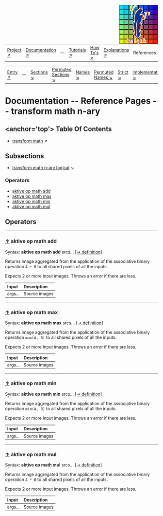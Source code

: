<img src='../assets/aktive-logo-128.png' style='float:right;'>

||||||||
|---|---|---|---|---|---|---|
|[Project ↗](../../README.md)|[Documentation ↗](../index.md)|&mdash;|[Tutorials ↗](../tutorials.md)|[How To's ↗](../howtos.md)|[Explanations ↗](../explanations.md)|References|

|||||||||
|---|---|---|---|---|---|---|---|
|[Entry ↗](index.md)|&mdash;|[Sections ↘](bysection.md)|[Permuted Sections ↘](bypsection.md)|[Names ↘](byname.md)|[Permuted Names ↘](bypname.md)|[Strict ↘](strict.md)|[Implementations ↘](bylang.md)|

# Documentation -- Reference Pages -- transform math n-ary

## <anchor='top'> Table Of Contents

  - [transform math](transform_math.md) ↗


## Subsections


 - [transform math n-ary logical](transform_math_nary_logical.md) ↘

### Operators

 - [aktive op math add](#op_math_add)
 - [aktive op math max](#op_math_max)
 - [aktive op math min](#op_math_min)
 - [aktive op math mul](#op_math_mul)

## Operators

---
### [↑](#top) <a name='op_math_add'></a> aktive op math add

Syntax: __aktive op math add__ srcs... [[→ definition](/file?ci=trunk&ln=106&name=etc/transformer/math/binary.tcl)]

Returns image aggregated from the application of the associative binary operation `A + B` to all shared pixels of all the inputs.

Expects 2 or more input images. Throws an error if there are less.

|Input|Description|
|:---|:---|
|args...|Source images|

---
### [↑](#top) <a name='op_math_max'></a> aktive op math max

Syntax: __aktive op math max__ srcs... [[→ definition](/file?ci=trunk&ln=106&name=etc/transformer/math/binary.tcl)]

Returns image aggregated from the application of the associative binary operation `max(A, B)` to all shared pixels of all the inputs.

Expects 2 or more input images. Throws an error if there are less.

|Input|Description|
|:---|:---|
|args...|Source images|

---
### [↑](#top) <a name='op_math_min'></a> aktive op math min

Syntax: __aktive op math min__ srcs... [[→ definition](/file?ci=trunk&ln=106&name=etc/transformer/math/binary.tcl)]

Returns image aggregated from the application of the associative binary operation `min(A, B)` to all shared pixels of all the inputs.

Expects 2 or more input images. Throws an error if there are less.

|Input|Description|
|:---|:---|
|args...|Source images|

---
### [↑](#top) <a name='op_math_mul'></a> aktive op math mul

Syntax: __aktive op math mul__ srcs... [[→ definition](/file?ci=trunk&ln=106&name=etc/transformer/math/binary.tcl)]

Returns image aggregated from the application of the associative binary operation `A * B` to all shared pixels of all the inputs.

Expects 2 or more input images. Throws an error if there are less.

|Input|Description|
|:---|:---|
|args...|Source images|

